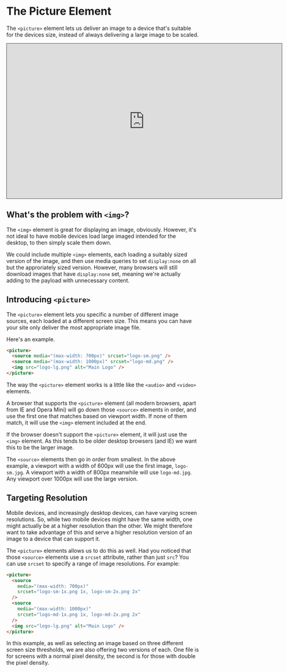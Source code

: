 # The Picture Element

The `<picture>` element lets us deliver an image to a device that's suitable for the devices size, instead of always delivering a large image to be scaled.

<iframe src="https://dmureplay.cloud.panopto.eu/Panopto/Pages/Embed.aspx?id=6cb2fc7c-9d84-4d80-96a5-ac5801506e62&autoplay=false&offerviewer=true&showtitle=true&showbrand=false&start=0&interactivity=all" height="405" width="720" style="border: 1px solid #464646;" allowfullscreen allow="autoplay"></iframe>

## What's the problem with `<img>`?

The `<img>` element is great for displaying an image, obviously. However, it's not ideal to have mobile devices load large imaged intended for the desktop, to then simply scale them down.

We could include multiple `<img>` elements, each loading a suitably sized version of the image, and then use media queries to set `display:none` on all but the approriately sized version. However, many browsers will still download images that have `display:none` set, meaning we're actually adding to the payload with unnecessary content.

## Introducing `<picture>`

The `<picture>` element lets you specific a number of different image sources, each loaded at a different screen size. This means you can have your site only deliver the most appropriate image file.

Here's an example.

```HTML
<picture>
  <source media="(max-width: 700px)" srcset="logo-sm.png" />
  <source media="(max-width: 1000px)" srcset="logo-md.png" />
  <img src="logo-lg.png" alt="Main Logo" />
</picture>
```

The way the `<picture>` element works is a little like the `<audio>` and `<video>` elements.

A browser that supports the `<picture>` element (all modern browsers, apart from IE and Opera Mini) will go down those `<source>` elements in order, and use the first one that matches based on viewport width. If none of them match, it will use the `<img>` element included at the end.

If the browser doesn't support the `<picture>` element, it will just use the `<img>` element. As this tends to be older desktop browsers (and IE) we want this to be the larger image.

The `<source>` elements then go in order from smallest. In the above example, a viewport with a width of 600px will use the first image, `logo-sm.jpg`. A viewport with a width of 800px meanwhile will use `logo-md.jpg`. Any viewport over 1000px will use the large version.

## Targeting Resolution

Mobile devices, and increasingly desktop devices, can have varying screen resolutions. So, while two mobile devices might have the same width, one might actually be at a higher resolution than the other. We might therefore want to take advantage of this and serve a higher resolution version of an image to a device that can support it.

The `<picture>` elements allows us to do this as well. Had you noticed that those `<source>` elements use a `srcset` attribute, rather than just `src`? You can use `srcset` to specify a range of image resolutions. For example:

```html
<picture>
  <source
    media="(max-width: 700px)"
    srcset="logo-sm-1x.png 1x, logo-sm-2x.png 2x"
  />
  <source
    media="(max-width: 1000px)"
    srcset="logo-md-1x.png 1x, logo-md-2x.png 2x"
  />
  <img src="logo-lg.png" alt="Main Logo" />
</picture>
```

In this example, as well as selecting an image based on three different screen size thresholds, we are also offering two versions of each. One file is for screens with a normal pixel density, the second is for those with double the pixel density.
